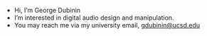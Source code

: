 - Hi, I’m George Dubinin
- I’m interested in digital audio design and manipulation.
- You may reach me via my university email, gdubinin@ucsd.edu
